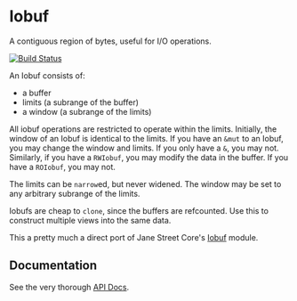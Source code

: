 Iobuf
=====

A contiguous region of bytes, useful for I/O operations.

[![Build Status](https://travis-ci.org/cgaebel/iobuf.svg?branch=master)](https://travis-ci.org/cgaebel/iobuf)

An Iobuf consists of:

  - a buffer
  - limits   (a subrange of the buffer)
  - a window (a subrange of the limits)

All iobuf operations are restricted to operate within the limits. Initially,
the window of an Iobuf is identical to the limits. If you have an `&mut` to
an Iobuf, you may change the window and limits. If you only have a `&`, you
may not. Similarly, if you have a `RWIobuf`, you may modify the data in the
buffer. If you have a `ROIobuf`, you may not.

The limits can be `narrow`ed, but never widened. The window may be set to
any arbitrary subrange of the limits.

Iobufs are cheap to `clone`, since the buffers are refcounted. Use this to
construct multiple views into the same data.

This a pretty much a direct port of Jane Street Core's
[Iobuf](https://github.com/janestreet/core/blob/master/lib/iobuf.mli) module.

Documentation
--------------

See the very thorough [API Docs](http://www.rust-ci.org/cgaebel/iobuf/doc/iobuf/).